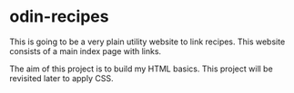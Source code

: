 # odin-recipes

This is going to be a very plain utility website to link recipes.
This website consists of a main index page with links.

The aim of this project is to build my HTML basics. This project will be revisited later to apply CSS.
